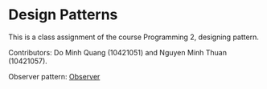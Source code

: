 # Design Patterns

This is a class assignment of the course Programming 2, designing pattern.

Contributors: Do Minh Quang (10421051) and Nguyen Minh Thuan (10421057).

Observer pattern: [Observer](https://github.com/minWang916/design_patterns/tree/main/Observer)
                           

